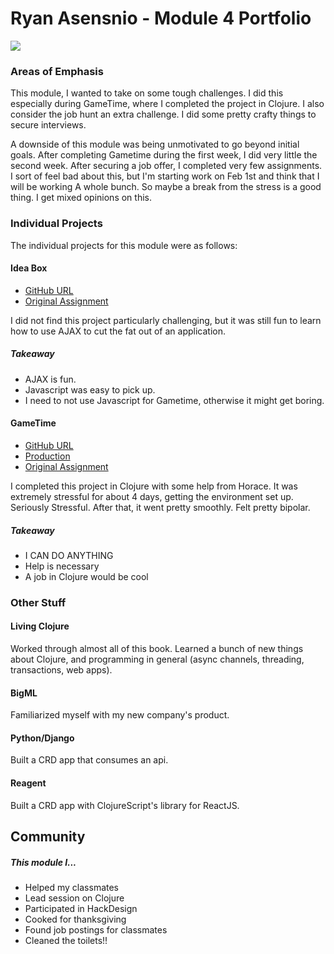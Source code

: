 # Ryan Asensnio - Module 4 Portfolio
![](http://media.giphy.com/media/GuDQNjS0qJHpe/200.gif)

### Areas of Emphasis

This module, I wanted to take on some tough challenges. I did this especially during GameTime, where I completed the project in Clojure. I also consider the job hunt an extra challenge. I did some pretty crafty things to secure interviews.

A downside of this module was being unmotivated to go beyond initial goals. After completing Gametime during the first week, I did very little the second week. After securing a job offer, I completed very few assignments. I sort of feel bad about this, but I'm starting work on Feb 1st and think that I will be working A whole bunch. So maybe a break from the stress is a good thing. I get mixed opinions on this.

### Individual Projects

The individual projects for this module were as follows:

#### Idea Box

* [GitHub URL](https://github.com/rasensio1/idea-box)
* [Original Assignment](https://github.com/turingschool/curriculum/blob/master/source/projects/revenge_of_idea_box.markdown)

I did not find this project particularly challenging, but it was still fun to learn how to use AJAX to cut the fat out of an application.

##### Takeaway

  * AJAX is fun.
  * Javascript was easy to pick up.
  * I need to not use Javascript for Gametime, otherwise it might get boring.

#### GameTime

  * [GitHub URL](https://github.com/rasensio1/gametime)
  * [Production](http://rasensio1.github.io/gametime/)
  * [Original Assignment](https://github.com/turingschool/lesson_plans/blob/master/ruby_04-apis_and_scalability/gametime_project.markdown)

I completed this project in Clojure with some help from Horace. It was extremely stressful for about 4 days, getting the environment set up. Seriously Stressful. After that, it went pretty smoothly. Felt pretty bipolar.

##### Takeaway

  * I CAN DO ANYTHING
  * Help is necessary
  * A job in Clojure would be cool

### Other Stuff

#### Living Clojure

Worked through almost all of this book. Learned a bunch of new things about Clojure, and programming in general (async channels, threading, transactions, web apps).

#### BigML 

Familiarized myself with my new company's product. 

#### Python/Django

Built a CRD app that consumes an api.

#### Reagent

Built a CRD app with ClojureScript's library for ReactJS.

## Community

##### This module I...

 * Helped my classmates
 * Lead session on Clojure
 * Participated in HackDesign
 * Cooked for thanksgiving
 * Found job postings for classmates
 * Cleaned the toilets!!
